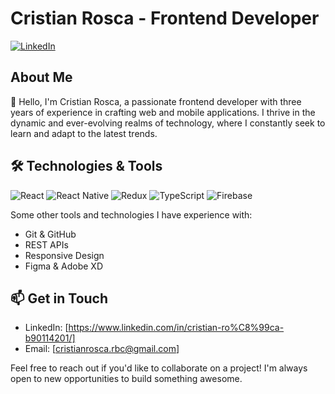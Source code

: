# Cristian Rosca - Frontend Developer

[![LinkedIn](https://img.shields.io/badge/LinkedIn-Connect%20with%20me-blue?style=for-the-badge&logo=linkedin)](https://www.linkedin.com/in/cristian-ro%C8%99ca-b90114201/)

## About Me

👋 Hello, I'm Cristian Rosca, a passionate frontend developer with three years of experience in crafting web and mobile applications. I thrive in the dynamic and ever-evolving realms of technology, where I constantly seek to learn and adapt to the latest trends.

## 🛠 Technologies & Tools

![React](https://img.shields.io/badge/-React-61DAFB?logo=react&logoColor=white&style=flat)
![React Native](https://img.shields.io/badge/-React%20Native-61DAFB?logo=react&logoColor=white&style=flat)
![Redux](https://img.shields.io/badge/-Redux-764ABC?logo=redux&logoColor=white&style=flat)
![TypeScript](https://img.shields.io/badge/-TypeScript-3178C6?logo=typescript&logoColor=white&style=flat)
![Firebase](https://img.shields.io/badge/-Firebase-FFCA28?logo=firebase&logoColor=white&style=flat)

Some other tools and technologies I have experience with:

- Git & GitHub
- REST APIs
- Responsive Design 
- Figma & Adobe XD

## 📫 Get in Touch

- LinkedIn: [https://www.linkedin.com/in/cristian-ro%C8%99ca-b90114201/]
- Email: [cristianrosca.rbc@gmail.com]

Feel free to reach out if you'd like to collaborate on a project! I'm always open to new opportunities to build something awesome.
